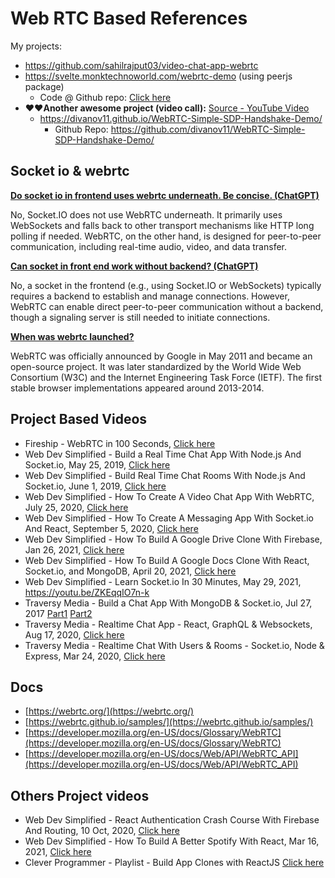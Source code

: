 # Web RTC Based References

My projects:
- https://github.com/sahilrajput03/video-chat-app-webrtc
- https://svelte.monktechnoworld.com/webrtc-demo (using peerjs package)
  - Code @ Github repo: [Click here](https://github.com/sahilrajput03/learn-svelte/blob/main/my-app-s5/src/routes/webrtc-demo/%2Bpage.svelte)
- **❤️❤️Another awesome project (video call):** [Source - YouTube Video](https://www.youtube.com/watch?v=QsH8FL0952k)
  - https://divanov11.github.io/WebRTC-Simple-SDP-Handshake-Demo/
    - Github Repo: https://github.com/divanov11/WebRTC-Simple-SDP-Handshake-Demo/

## Socket io & webrtc

<ins>**Do socket io in frontend uses webrtc underneath. Be concise. (ChatGPT)**</ins>

No, Socket.IO does not use WebRTC underneath. It primarily uses WebSockets and falls back to other transport mechanisms like HTTP long polling if needed. WebRTC, on the other hand, is designed for peer-to-peer communication, including real-time audio, video, and data transfer.

<ins>**Can socket in front end work without backend? (ChatGPT)**</ins>

No, a socket in the frontend (e.g., using Socket.IO or WebSockets) typically requires a backend to establish and manage connections. However, WebRTC can enable direct peer-to-peer communication without a backend, though a signaling server is still needed to initiate connections.

<ins>**When was webrtc launched?**</ins>

WebRTC was officially announced by Google in May 2011 and became an open-source project. It was later standardized by the World Wide Web Consortium (W3C) and the Internet Engineering Task Force (IETF). The first stable browser implementations appeared around 2013-2014.

## Project Based Videos

- Fireship           - WebRTC in 100 Seconds, [Click here](https://www.youtube.com/watch?v=1BfCnjr_Vjg)
- Web Dev Simplified - Build a Real Time Chat App With Node.js And Socket.io, May 25, 2019, [Click here](https://youtu.be/rxzOqP9YwmM)
- Web Dev Simplified - Build Real Time Chat Rooms With Node.js And Socket.io, June 1, 2019, [Click here](https://youtu.be/UymGJnv-WsE)
- Web Dev Simplified - How To Create A Video Chat App With WebRTC, July 25, 2020, [Click here](https://youtu.be/DvlyzDZDEq4)
- Web Dev Simplified - How To Create A Messaging App With Socket.io And React, September 5, 2020, [Click here](https://youtu.be/tBr-PybP_9c)
- Web Dev Simplified - How To Build A Google Drive Clone With Firebase, Jan 26, 2021, [Click here](https://www.youtube.com/watch?v=6XTRElVAZ9Y)
- Web Dev Simplified - How To Build A Google Docs Clone With React, Socket.io, and MongoDB, April 20, 2021, [Click here](https://youtu.be/iRaelG7v0OU)
- Web Dev Simplified - Learn Socket.io In 30 Minutes, May 29, 2021, https://youtu.be/ZKEqqIO7n-k
- Traversy Media     - Build a Chat App With MongoDB & Socket.io, Jul 27, 2017 [Part1](https://youtu.be/8Y6mWhcdSUM) [Part2](https://www.youtube.com/watch?v=hrRue5Rt6Is)
- Traversy Media     - Realtime Chat App - React, GraphQL & Websockets, Aug 17, 2020, [Click here](https://youtu.be/E3NHd-PkLrQ)
- Traversy Media     - Realtime Chat With Users & Rooms - Socket.io, Node & Express, Mar 24, 2020, [Click here](https://youtu.be/jD7FnbI76Hg)

## Docs

- [https://webrtc.org/](https://webrtc.org/)
- [https://webrtc.github.io/samples/](https://webrtc.github.io/samples/)
- [https://developer.mozilla.org/en-US/docs/Glossary/WebRTC](https://developer.mozilla.org/en-US/docs/Glossary/WebRTC)
- [https://developer.mozilla.org/en-US/docs/Web/API/WebRTC_API](https://developer.mozilla.org/en-US/docs/Web/API/WebRTC_API)

## Others Project videos

- Web Dev Simplified - React Authentication Crash Course With Firebase And Routing, 10 Oct, 2020, [Click here](https://youtu.be/PKwu15ldZ7k)
- Web Dev Simplified - How To Build A Better Spotify With React, Mar 16, 2021, [Click here](https://youtu.be/Xcet6msf3eE)
- Clever Programmer - Playlist - Build App Clones with ReactJS [Click here](https://www.youtube.com/playlist?list=PL-J2q3Ga50oMQa1JdSJxYoZELwOJAXExP)
